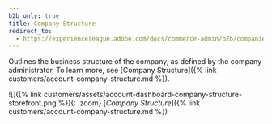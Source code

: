 ```yaml
---
b2b_only: true
title: Company Structure
redirect_to:
  - https://experienceleague.adobe.com/docs/commerce-admin/b2b/companies/users/account-company-structure.html
---
```


Outlines the business structure of the company, as defined by the company administrator. To learn more, see [Company Structure]({% link customers/account-company-structure.md %}).

![]({% link customers/assets/account-dashboard-company-structure-storefront.png %}){: .zoom}
[_Company Structure_]({% link customers/account-company-structure.md %})
